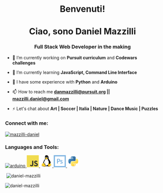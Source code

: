 <h1 align="center">Benvenuti!</h1>
<h1 align="center">Ciao, sono Daniel Mazzilli</h1>
<h3 align="center">Full Stack Web Developer in the making</h3>

- 🔭 I’m currently working on **Pursuit curriculum** and **Codewars challenges**

- 🌱 I’m currently learning **JavaScript, Command Line Interface**

- 💬 I have some experience with **Python** and **Arduino**

- 📫 How to reach me **danmazzilli@pursuit.org || mazzilli.daniel@gmail.com**

- ⚡ Let's chat about **Art | Soccer | Italia | Nature | Dance Music | Puzzles**

<h3 align="left">Connect with me:</h3>
<p align="left">
<a href="https://linkedin.com/in/mazzilli-daniel" target="blank"><img align="center" src="https://raw.githubusercontent.com/rahuldkjain/github-profile-readme-generator/master/src/images/icons/Social/linked-in-alt.svg" alt="mazzilli-daniel" height="30" width="40" /></a>
</p>

<h3 align="left">Languages and Tools:</h3>
<p align="left"> <a href="https://www.arduino.cc/" target="_blank" rel="noreferrer"> <img src="https://cdn.worldvectorlogo.com/logos/arduino-1.svg" alt="arduino" width="40" height="40"/> </a> <a href="https://developer.mozilla.org/en-US/docs/Web/JavaScript" target="_blank" rel="noreferrer"> <img src="https://raw.githubusercontent.com/devicons/devicon/master/icons/javascript/javascript-original.svg" alt="javascript" width="40" height="40"/> </a> <a href="https://www.linux.org/" target="_blank" rel="noreferrer"> <img src="https://raw.githubusercontent.com/devicons/devicon/master/icons/linux/linux-original.svg" alt="linux" width="40" height="40"/> </a> <a href="https://www.photoshop.com/en" target="_blank" rel="noreferrer"> <img src="https://raw.githubusercontent.com/devicons/devicon/master/icons/photoshop/photoshop-line.svg" alt="photoshop" width="40" height="40"/> </a> <a href="https://www.python.org" target="_blank" rel="noreferrer"> <img src="https://raw.githubusercontent.com/devicons/devicon/master/icons/python/python-original.svg" alt="python" width="40" height="40"/> </a> </p>

<p>&nbsp;<img align="center" src="https://github-readme-stats.vercel.app/api?username=daniel-mazzilli&show_icons=true&locale=en" alt="daniel-mazzilli" /></p>

<p><img align="center" src="https://github-readme-streak-stats.herokuapp.com/?user=daniel-mazzilli&" alt="daniel-mazzilli" /></p>
